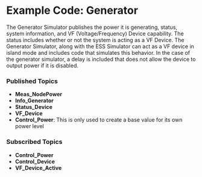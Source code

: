 # Example Code: Generator

The Generator Simulator publishes the power it is generating, status, system 
information, and VF (Voltage/Frequency) Device capability. The status includes 
whether or not the system is acting as a VF Device. The Generator Simulator, 
along with the ESS Simulator can act as a VF device in island mode and includes 
code that simulates this behavior. In the case of the generator simulator, a 
delay is included that does not allow the device to output power if it is 
disabled.

### Published Topics

- **Meas_NodePower**
- **Info_Generator**
- **Status_Device**
- **VF_Device**
- **Control_Power**: This is only used to create a base value for its own power 
  level

### Subscribed Topics

- **Control_Power**
- **Control_Device**
- **VF_Device_Active**

